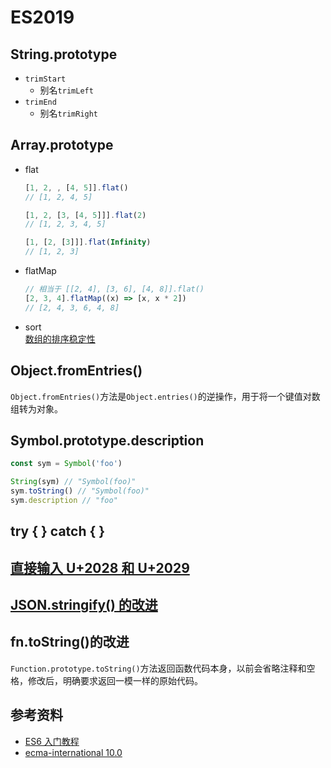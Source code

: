 # ES2019
## String.prototype
- `trimStart`
  - 别名`trimLeft`
- `trimEnd`
  - 别名`trimRight`

## Array.prototype
- flat
  ```js
  [1, 2, , [4, 5]].flat()
  // [1, 2, 4, 5]

  [1, 2, [3, [4, 5]]].flat(2)
  // [1, 2, 3, 4, 5]

  [1, [2, [3]]].flat(Infinity)
  // [1, 2, 3]
  ```
- flatMap
  ```js
  // 相当于 [[2, 4], [3, 6], [4, 8]].flat()
  [2, 3, 4].flatMap((x) => [x, x * 2])
  // [2, 4, 3, 6, 4, 8]
  ```
- sort  
  [数组的排序稳定性](https://es6.ruanyifeng.com/#docs/array#Array-prototype-sort-的排序稳定性)

## Object.fromEntries()
`Object.fromEntries()`方法是`Object.entries()`的逆操作，用于将一个键值对数组转为对象。

## Symbol.prototype.description
```js
const sym = Symbol('foo')

String(sym) // "Symbol(foo)"
sym.toString() // "Symbol(foo)"
sym.description // "foo"
```
## try { } catch \{ \}

## [直接输入 U+2028 和 U+2029](https://es6.ruanyifeng.com/#docs/string#直接输入-U-2028-和-U-2029)

## [JSON.stringify() 的改进](https://es6.ruanyifeng.com/#docs/string#JSON-stringify-的改造)

## fn.toString()的改进
`Function.prototype.toString()`方法返回函数代码本身，以前会省略注释和空格，修改后，明确要求返回一模一样的原始代码。

## 参考资料
- [ES6 入门教程](https://es6.ruanyifeng.com/#README)
- [ecma-international 10.0](https://262.ecma-international.org/10.0/#sec-intro)